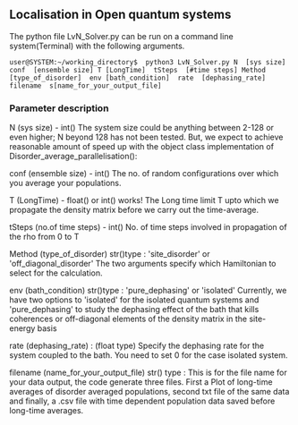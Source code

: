 ## Localisation in Open quantum systems

The python file LvN_Solver.py can be run on a command line system(Terminal) with the following arguments.

```console
user@SYSTEM:~/working_directory$  python3 LvN_Solver.py N  [sys size]  conf  [ensemble size] T [LongTime]  tSteps  [#time steps] Method  [type_of_disorder]  env [bath_condition]  rate  [dephasing_rate]  filename  s[name_for_your_output_file]
```
### Parameter description

N (sys size) - int()
The system size could be anything between 2-128 or even higher; N beyond 128 has not been tested. But, we expect to achieve reasonable amount of speed up with the object class implementation of Disorder_average_parallelisation():


conf (ensemble size) - int()
The no. of random configurations over which you average your populations. 


T (LongTime) - float() or int() works!
The Long time limit T upto which we propagate the density matrix before we carry out the time-average. 


tSteps (no.of time steps) - int()
No. of time steps involved in propagation of the rho from 0 to T

Method (type_of_disorder) str()type : 'site_disorder' or 'off_diagonal_disorder' 
The two arguments specify which Hamiltonian to select for the calculation.

env (bath_condition) str()type : 'pure_dephasing' or 'isolated'
Currently, we have two options to 'isolated' for the isolated quantum systems and 'pure_dephasing' to study the dephasing effect of the bath that kills coherences or off-diagonal elements of the density matrix in the site-energy basis

rate (dephasing_rate) : (float type)
Specify the dephasing rate for the system coupled to the bath. 
You need to set 0 for the case isolated system. 


filename (name_for_your_output_file) str() type :
This is for the file name for your data output, the code generate three files. First a Plot of long-time averages of disorder averaged populations, second txt file of the same data and finally, a .csv file with time dependent population data saved before long-time averages.
